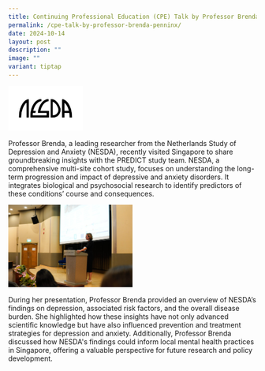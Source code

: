 ```yaml
---
title: Continuing Professional Education (CPE) Talk by Professor Brenda Penninx
permalink: /cpe-talk-by-professor-brenda-penninx/
date: 2024-10-14
layout: post
description: ""
image: ""
variant: tiptap
---
```

<p></p>
<div class="isomer-image-wrapper">
<img style="width: 30%;" height="auto" width="100%" alt="NESDA Logo" src="/images/PREDICT News/NESDA.jpg">
</div>
<p>Professor Brenda, a leading researcher from the Netherlands Study of Depression
and Anxiety (NESDA), recently visited Singapore to share groundbreaking
insights with the PREDICT study team. NESDA, a comprehensive multi-site
cohort study, focuses on understanding the long-term progression and impact
of depressive and anxiety disorders. It integrates biological and psychosocial
research to identify predictors of these conditions’ course and consequences.</p>
<div class="isomer-image-wrapper">
<img style="width: 50%;" height="auto" width="100%" alt="Professor Brenda's Talk" src="/images/PREDICT News/DSC3021_2_min.jpg">
</div>
<p>During her presentation, Professor Brenda provided an overview of NESDA’s
findings on depression, associated risk factors, and the overall disease
burden. She highlighted how these insights have not only advanced scientific
knowledge but have also influenced prevention and treatment strategies
for depression and anxiety. Additionally, Professor Brenda discussed how
NESDA's findings could inform local mental health practices in Singapore,
offering a valuable perspective for future research and policy development.</p>
<p></p>